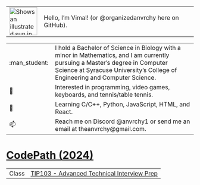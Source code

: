 <!-- Image and introduction text -->
<table>
  <tr>
    <td>
      <picture>
        <source media="(prefers-color-scheme: dark)" srcset="https://user-images.githubusercontent.com/25423296/163456776-7f95b81a-f1ed-45f7-b7ab-8fa810d529fa.png">
        <source media="(prefers-color-scheme: light)" srcset="https://user-images.githubusercontent.com/25423296/163456779-a8556205-d0a5-45e2-ac17-42d089e3c3f8.png">
        <img alt="Shows an illustrated sun in light mode and a moon with stars in dark mode." src="https://user-images.githubusercontent.com/25423296/163456779-a8556205-d0a5-45e2-ac17-42d089e3c3f8.png" width="75">
      </picture>
    </td>
    <td style="padding-left: 10px;">
      Hello, I’m Vimal! (or @organizedanvrchy here on GitHub).
    </td>
  </tr>
</table>



<table>
  <!-- Lines with emojis -->
  <tr>
    <td>:man_student:</td>
    <td style="padding-left: 10px;">I hold a Bachelor of Science in Biology with a minor in Mathematics, and I am currently pursuing a Master’s degree in Computer Science at Syracuse University’s College of Engineering and Computer Science.
    </td>
  </tr>
  
  <tr>
    <td>👾</td>
    <td style="padding-left: 10px;">Interested in programming, video games, keyboards, and tennis/table tennis.</td>
  </tr>
  <tr>
    <td>🧠</td>
    <td style="padding-left: 10px;">Learning C/C++, Python, JavaScript, HTML, and React.</td>
  </tr>
  <tr>
    <td>📫</td>
    <td style="padding-left: 10px;">Reach me on Discord @anvrchy1 or send me an email at theanvrchy@gmail.com.</td>
  </tr>
</table>

# [CodePath (2024)](https://github.com/organizedanvrchy/CodePath)
<table>
  <tr>
    <td>Class</td>
    <td><a href="https://github.com/organizedanvrchy/CodePath/tree/main/TIP103" target="_blank">TIP103 - Advanced Technical Interview Prep</td>
  </tr>
</table>

<!---
# Syracuse University
<table>
  <tr>
    <td>Class</td>
    <td><a href="https://github.com/organizedanvrchy/CodePath" target="_blank">TIP103 - Advanced Technical Interview Prep</td>
  </tr>
</table>
--->

<!---
organizedanvrchy/organizedanvrchy is a ✨ special ✨ repository because its `README.md` (this file) appears on your GitHub profile.
You can click the Preview link to take a look at your changes.
--->
